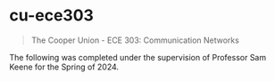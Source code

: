 # cu-ece303

> The Cooper Union - ECE 303: Communication Networks

The following was completed under the supervision of Professor Sam Keene
for the Spring of 2024.
